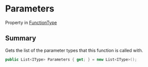 # Parameters

Property in [FunctionType](/api/csharp/yarn.functiontype.md)

## Summary


Gets the list of the parameter types that this function is
called with.


```csharp
public List<IType> Parameters { get; } = new List<IType>();
```

